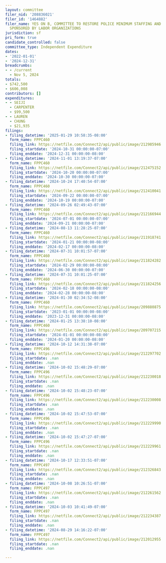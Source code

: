 ```yaml
---
layout: committee
filer_nid: '208836021'
filer_id: '1464882'
filer_name: YES ON B, COMMITTEE TO RESTORE POLICE MINIMUM STAFFING AND PUBLIC SAFETY,
  SPONSORED BY LABOR ORGANIZATIONS
jurisdiction: sf
pri_form: true
candidate_controlled: false
committee_type: Independent Expenditure
dates:
- '2022-01-01'
- '2024-12-31'
breadcrumbs:
- - /current
  - Nov 5, 2024
totals:
- $742,500
- $606,008
contributors: []
expenditures:
- - SEIJI
  - CARPENTER
  - $99,500
- - LAUREN
  - CHUNG
  - $21,935
filings:
- filing_datetime: '2025-01-29 10:58:35-08:00'
  form_name: FPPC460
  filing_link: https://netfile.com/Connect2/api/public/image/212985946
  filing_startdate: '2024-10-31 00:00:00-07:00'
  filing_enddate: '2024-12-31 00:00:00-08:00'
- filing_datetime: '2024-11-01 13:19:37-07:00'
  form_name: FPPC460
  filing_link: https://netfile.com/Connect2/api/public/image/212475152
  filing_startdate: '2024-10-20 00:00:00-07:00'
  filing_enddate: '2024-10-30 00:00:00-07:00'
- filing_datetime: '2024-10-24 17:40:54-07:00'
  form_name: FPPC460
  filing_link: https://netfile.com/Connect2/api/public/image/212410041
  filing_startdate: '2024-09-22 00:00:00-07:00'
  filing_enddate: '2024-10-19 00:00:00-07:00'
- filing_datetime: '2024-09-26 02:49:43-07:00'
  form_name: FPPC460
  filing_link: https://netfile.com/Connect2/api/public/image/212166944
  filing_startdate: '2024-07-01 00:00:00-07:00'
  filing_enddate: '2024-09-21 00:00:00-07:00'
- filing_datetime: '2024-08-13 11:28:25-07:00'
  form_name: FPPC460
  filing_link: https://netfile.com/Connect2/api/public/image/211918741
  filing_startdate: '2024-01-21 00:00:00-08:00'
  filing_enddate: '2024-02-17 00:00:00-08:00'
- filing_datetime: '2024-07-31 10:01:57-07:00'
  form_name: FPPC460
  filing_link: https://netfile.com/Connect2/api/public/image/211824282
  filing_startdate: '2024-02-29 00:00:00-08:00'
  filing_enddate: '2024-06-30 00:00:00-07:00'
- filing_datetime: '2024-07-31 10:01:25-07:00'
  form_name: FPPC460
  filing_link: https://netfile.com/Connect2/api/public/image/211824256
  filing_startdate: '2024-02-18 00:00:00-08:00'
  filing_enddate: '2024-02-28 00:00:00-08:00'
- filing_datetime: '2024-01-30 02:34:52-08:00'
  form_name: FPPC460
  filing_link: https://netfile.com/Connect2/api/public/image/209880875
  filing_startdate: '2023-01-01 00:00:00-08:00'
  filing_enddate: '2023-12-31 00:00:00-08:00'
- filing_datetime: '2024-01-25 13:38:10-08:00'
  form_name: FPPC460
  filing_link: https://netfile.com/Connect2/api/public/image/209707215
  filing_startdate: '2024-01-01 00:00:00-08:00'
  filing_enddate: '2024-01-20 00:00:00-08:00'
- filing_datetime: '2024-10-12 14:31:38-07:00'
  form_name: FPPC496
  filing_link: https://netfile.com/Connect2/api/public/image/212297702
  filing_startdate: .nan
  filing_enddate: .nan
- filing_datetime: '2024-10-02 15:48:29-07:00'
  form_name: FPPC496
  filing_link: https://netfile.com/Connect2/api/public/image/212230018
  filing_startdate: .nan
  filing_enddate: .nan
- filing_datetime: '2024-10-02 15:48:23-07:00'
  form_name: FPPC496
  filing_link: https://netfile.com/Connect2/api/public/image/212230008
  filing_startdate: .nan
  filing_enddate: .nan
- filing_datetime: '2024-10-02 15:47:53-07:00'
  form_name: FPPC496
  filing_link: https://netfile.com/Connect2/api/public/image/212229990
  filing_startdate: .nan
  filing_enddate: .nan
- filing_datetime: '2024-10-02 15:47:27-07:00'
  form_name: FPPC496
  filing_link: https://netfile.com/Connect2/api/public/image/212229961
  filing_startdate: .nan
  filing_enddate: .nan
- filing_datetime: '2024-10-17 12:33:51-07:00'
  form_name: FPPC497
  filing_link: https://netfile.com/Connect2/api/public/image/212326843
  filing_startdate: .nan
  filing_enddate: .nan
- filing_datetime: '2024-10-08 10:26:51-07:00'
  form_name: FPPC497
  filing_link: https://netfile.com/Connect2/api/public/image/212261562
  filing_startdate: .nan
  filing_enddate: .nan
- filing_datetime: '2024-10-03 10:41:49-07:00'
  form_name: FPPC497
  filing_link: https://netfile.com/Connect2/api/public/image/212234387
  filing_startdate: .nan
  filing_enddate: .nan
- filing_datetime: '2024-08-29 14:16:22-07:00'
  form_name: FPPC497
  filing_link: https://netfile.com/Connect2/api/public/image/212012955
  filing_startdate: .nan
  filing_enddate: .nan

---
```

